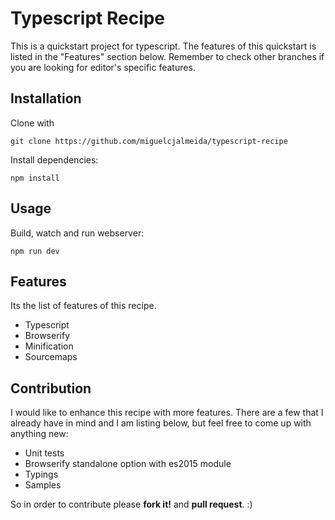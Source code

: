 # Typescript Recipe

This is a quickstart project for typescript. The features of this quickstart is listed in the "Features" section below. Remember to check other branches if you are looking for editor's specific features.

## Installation

Clone with

```
git clone https://github.com/miguelcjalmeida/typescript-recipe
```

Install dependencies:

```
npm install
```

## Usage

Build, watch and run webserver:
```
npm run dev
```

## Features

Its the list of features of this recipe.

- Typescript
- Browserify
- Minification
- Sourcemaps

## Contribution

I would like to enhance this recipe with more features. There are a few that I already have in mind and I am listing below, but feel free to come up with anything new:

- Unit tests
- Browserify standalone option with es2015 module
- Typings
- Samples

So in order to contribute please **fork it!** and **pull request**.
:)

